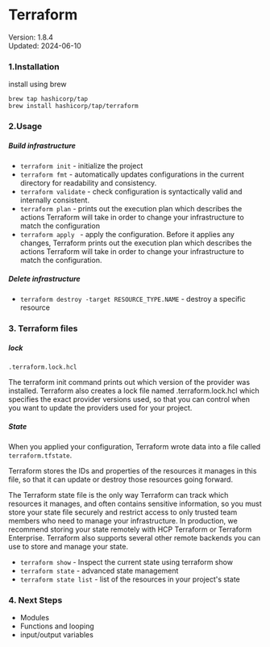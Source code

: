 # Terraform  
Version: 1.8.4  
Updated: 2024-06-10  

### 1.Installation
install using brew  
```
brew tap hashicorp/tap
brew install hashicorp/tap/terraform
```

### 2.Usage
##### Build infrastructure
-   ```terraform init``` - initialize the project
-   ```terraform fmt``` - automatically updates configurations in the current directory for readability and consistency.
-   ```terraform validate``` - check configuration is syntactically valid and internally consistent.
-   ```terraform plan``` - prints out the execution plan which describes the actions Terraform will take in order to change your infrastructure to match the configuration
-   ```terraform apply ``` - apply the configuration. Before it applies any changes, Terraform prints out the execution plan which describes the actions Terraform will take in order to change your infrastructure to match the configuration.

##### Delete infrastructure
- ```terraform destroy -target RESOURCE_TYPE.NAME``` - destroy a specific resource

### 3. Terraform files

##### lock
```.terraform.lock.hcl```

The terraform init command prints out which version of the provider was installed. 
Terraform also creates a lock file named .terraform.lock.hcl which specifies the exact provider versions used, 
so that you can control when you want to update the providers used for your project.

##### State
When you applied your configuration, Terraform wrote data into a file called ```terraform.tfstate```. 

Terraform stores the IDs and properties of the resources it manages in this file, so that it can update or destroy those resources going forward.

The Terraform state file is the only way Terraform can track which resources it manages, and often contains sensitive information, so you must store your state file securely and restrict access to only trusted team members who need to manage your infrastructure. In production, we recommend storing your state remotely with HCP Terraform or Terraform Enterprise. Terraform also supports several other remote backends you can use to store and manage your state.

-   ```terraform show``` - Inspect the current state using terraform show
-   ```terraform state``` - advanced state management
-   ```terraform state list``` - list of the resources in your project's state

### 4. Next Steps
- Modules
- Functions and looping
- input/output variables


